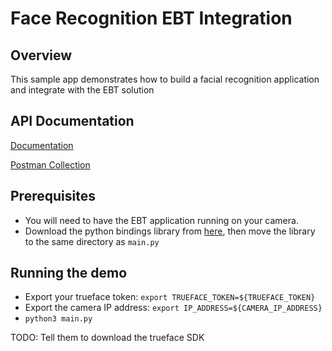 # Face Recognition EBT Integration

## Overview
This sample app demonstrates how to build a facial recognition application and integrate with the EBT solution

## API Documentation
[Documentation](https://docs.google.com/document/d/1BAZO66pC694ZPZEqDvVaWI0cFafzIbz9qaNmkXRG0Tw/edit?usp=sharing)

[Postman Collection](https://documenter.getpostman.com/view/12009415/T17M7RNe?version=latest)

## Prerequisites
- You will need to have the EBT application running on your camera.
- Download the python bindings library from [here](https://reference.trueface.ai/cpp/dev/latest/index.html#x86-64-python-bindings), then move the library to the same directory as `main.py`

## Running the demo
- Export your trueface token: `export TRUEFACE_TOKEN=${TRUEFACE_TOKEN}`
- Export the camera IP address: `export IP_ADDRESS=${CAMERA_IP_ADDRESS}`
- `python3 main.py`

TODO: Tell them to download the trueface SDK 